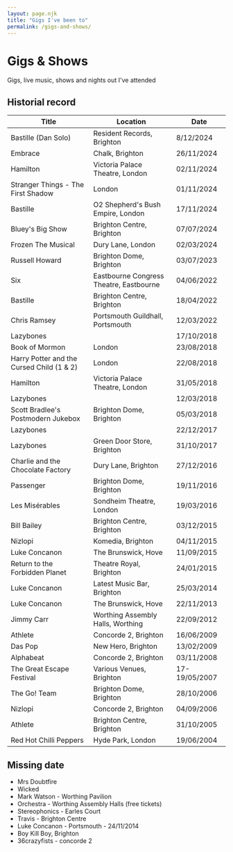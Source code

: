 ```yaml
---
layout: page.njk
title: "Gigs I've been to"
permalink: /gigs-and-shows/
---
```


# Gigs & Shows

Gigs, live music, shows and nights out I've attended

## Historial record


| Title | Location | Date |
| -------- | ------- | ------- |
| Bastille (Dan Solo) | Resident Records, Brighton | 8/12/2024 |
| Embrace | Chalk, Brighton | 26/11/2024 |
| Hamilton | Victoria Palace Theatre, London | 02/11/2024 |
| Stranger Things - The First Shadow | London | 01/11/2024 |
| Bastille | O2 Shepherd's Bush Empire, London | 17/11/2024 |
| Bluey's Big Show | Brighton Centre, Brighton | 07/07/2024 |
| Frozen The Musical | Dury Lane, London | 02/03/2024 |
| Russell Howard | Brighton Dome, Brighton | 03/07/2023 |
| Six | Eastbourne Congress Theatre, Eastbourne | 04/06/2022 |
| Bastille | Brighton Centre, Brighton | 18/04/2022 |
| Chris Ramsey | Portsmouth Guildhall, Portsmouth | 12/03/2022 |
| Lazybones |  | 17/10/2018 |
| Book of Mormon | London | 23/08/2018 |
| Harry Potter and the Cursed Child (1 & 2) | London | 22/08/2018 |
| Hamilton | Victoria Palace Theatre, London | 31/05/2018 |
| Lazybones |  | 12/03/2018 |
| Scott Bradlee's Postmodern Jukebox | Brighton Dome, Brighton | 05/03/2018 |
| Lazybones |  | 22/12/2017 |
| Lazybones | Green Door Store, Brighton | 31/10/2017 |
| Charlie and the Chocolate Factory | Dury Lane, Brighton | 27/12/2016 |
| Passenger | Brighton Dome, Brighton | 19/11/2016 |
| Les Misérables | Sondheim Theatre, London | 19/03/2016 |
| Bill Bailey | Brighton Centre, Brighton | 03/12/2015 |
| Nizlopi | Komedia, Brighton | 04/11/2015 |
| Luke Concanon | The Brunswick, Hove | 11/09/2015 |
| Return to the Forbidden Planet | Theatre Royal, Brighton | 24/01/2015 |
| Luke Concanon | Latest Music Bar, Brighton | 25/03/2014 |
| Luke Concanon | The Brunswick, Hove | 22/11/2013 |
| Jimmy Carr | Worthing Assembly Halls, Worthing | 22/09/2012 |
| Athlete | Concorde 2, Brighton | 16/06/2009 |
| Das Pop | New Hero, Brighton | 13/02/2009 |
| Alphabeat | Concorde 2, Brighton | 03/11/2008 |
| The Great Escape Festival | Various Venues, Brighton | 17-19/05/2007 |
| The Go! Team | Brighton Dome, Brighton | 28/10/2006 |
| Nizlopi | Concorde 2, Brighton | 04/09/2006 |
| Athlete | Brighton Centre, Brighton | 31/10/2005 |
| Red Hot Chilli Peppers | Hyde Park, London | 19/06/2004 |

## Missing date

- Mrs Doubtfire
- Wicked
- Mark Watson - Worthing Pavilion
- Orchestra - Worthing Assembly Halls (free tickets)
- Stereophonics - Earles Court
- Travis - Brighton Centre
- Luke Concanon - Portsmouth - 24/11/2014
- Boy Kill Boy, Brighton
- 36crazyfists - concorde 2
